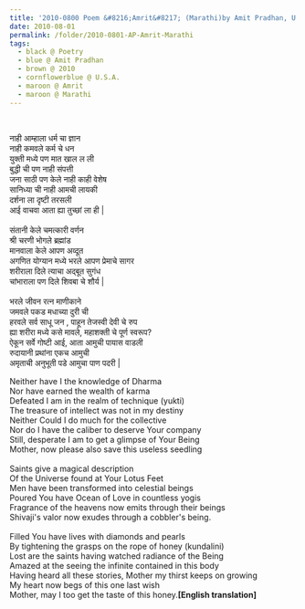```yaml
---
title: '2010-0800 Poem &#8216;Amrit&#8217; (Marathi)by Amit Pradhan, U.S.A.'
date: 2010-08-01
permalink: /folder/2010-0801-AP-Amrit-Marathi
tags:
  - black @ Poetry
  - blue @ Amit Pradhan
  - brown @ 2010
  - cornflowerblue @ U.S.A.
  - maroon @ Amrit
  - maroon @ Marathi
---
```


<br>

<p>
नाही आम्हाला धर्म चा ज्ञान<br>
नाही कमवले कर्म चे धन<br>
युक्ती मध्ये पण मात खाल ल ली<br>
 बुद्धी ची पण नाही संपत्ती<br>
जना साठी पण केले नाही काही वेशेष<br>
सानिध्या ची नाही आमची लायकी<br>
दर्शना ला दृष्टी तरसली<br>
आई वाचवा आता ह्या तुच्छां ला ही |<br>
<br>
संतानी केले चमत्कारी वर्णन<br>
श्री चरणी भोगले ब्रह्मांड<br>
मानवाला केले आपण अव्दूत<br>
अगणित योग्यान मध्ये  भरले आपण प्रेमाचे सागर<br>
शरीराला दिले त्याचा अद्बूत सुगंध<br>
चांभाराला पण दिले शिवबा चे शौर्य |<br>
<br>
भरले जीवन रत्न माणीकाने<br>
जमवले पकड मधाच्या दुरी ची<br>
हरवले सर्व साधू जन , पाहून तेजस्वी देवी चे रुप<br>
ह्या शरीरा मध्ये कसे मावले, महाशक्ती चे पूर्ण स्वरूप?<br>
ऐकून सर्वे गोष्टी आई, आता आमुची पायास वाडली<br>
रुदायानी प्रथांना एकच आमुची<br>
अमृताची अनुभूती पडे आमुचा पाण पदरी |<br>
</p>

<p>
Neither have I the knowledge of Dharma<br>
Nor have earned the wealth of karma<br>
Defeated I am in the realm of technique (yukti)<br>
The treasure of intellect was not in my destiny<br>
Neither Could I do much for the collective<br>
Nor do I have the caliber to deserve Your company<br>
Still, desperate I am to get a glimpse of Your Being<br>
Mother, now please also save this useless seedling<br>
<br>
Saints give a magical description<br>
Of the Universe found at Your Lotus Feet<br>
Men have been transformed into celestial beings<br>
Poured You have Ocean of Love in countless yogis<br>
Fragrance of the heavens now emits through their beings<br>
Shivaji's valor now exudes through a cobbler's being.<br>
<br>
Filled You have lives with diamonds and pearls<br>
By tightening the grasps on the rope of honey (kundalini)<br>
Lost are the saints having watched radiance of the Being<br>
Amazed at the seeing the infinite contained in this body<br>
Having heard all these stories, Mother my thirst keeps on growing<br>
My heart now begs of this one last wish<br>
Mother, may I too get the taste of this honey.<b>[English translation]</b><br>  
<br>
</p>